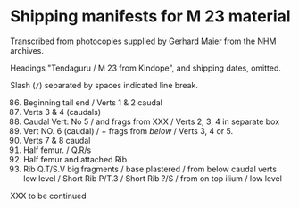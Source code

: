 # Shipping manifests for M 23 material

Transcribed from photocopies supplied by Gerhard Maier from the NHM archives.

Headings "Tendaguru / M 23 from Kindope", and shipping dates, omitted.

Slash (`/`) separated by spaces indicated line break.

86. Beginning tail end / Verts 1 & 2 caudal
87. Verts 3 & 4 (caudals)
88. Caudal Vert: No 5 / and frags from XXX / Verts 2, 3, 4 in separate box
89. Vert NO. 6 (caudal) / + frags from _below_ / Verts 3, 4 or 5.
90. Verts 7 & 8 caudal
91. Half femur. / Q.R/s
92. Half femur and attached Rib
93. Rib Q.T/S.V big fragments / base plastered / from below caudal verts low level / Short Rib P/T.3 / Short Rib ?/S / from on top ilium / low level

XXX to be continued
